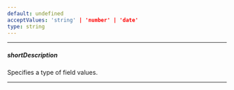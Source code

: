 ```yaml
---
default: undefined
acceptValues: 'string' | 'number' | 'date'
type: string
---
```

---
##### shortDescription
Specifies a type of field values.

---
